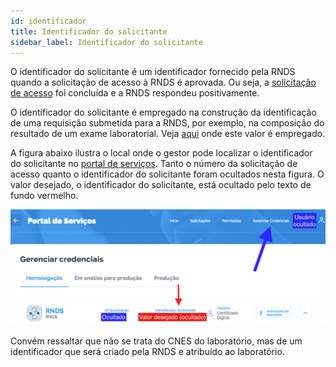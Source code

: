 ```yaml
---
id: identificador
title: Identificador do solicitante
sidebar_label: Identificador do solicitante
---
```


O identificador do solicitante é um identificador fornecido pela RNDS quando a solicitação de acesso à RNDS é aprovada. Ou seja, a [solicitação de acesso](./portal) foi concluída e a RNDS respondeu positivamente.

O identificador do solicitante é empregado na construção da 
identificação de uma requisição submetida para a RNDS, por exemplo, na composição do resultado de um exame laboratorial. Veja [aqui](../rnds/resultado#identificador-do-solicitante) onde este 
valor é empregado.

A figura abaixo ilustra o local onde o gestor pode localizar o identificador do solicitante no [portal de serviços](https://servicos-datasus.saude.gov.br/). Tanto o número da solicitação de acesso quanto o identificador do solicitante foram ocultados nesta figura.
O valor desejado, o identificador do solicitante, está ocultado pelo
texto de fundo vermelho.

![img](../../static/img/identificador-solicitante.png)

Convém ressaltar que não se trata do CNES do laboratório, mas de um identificador que será criado pela RNDS e atribuído ao laboratório.
